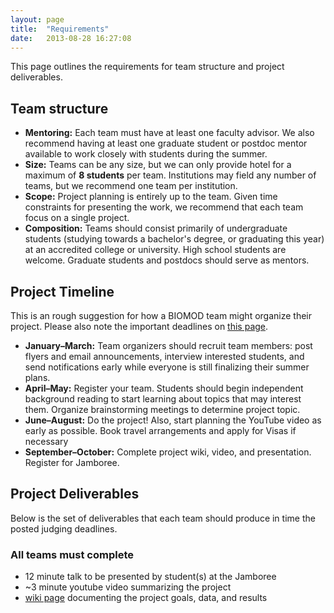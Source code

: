 ```yaml
---
layout: page
title:  "Requirements"
date:   2013-08-28 16:27:08
---
```




This page outlines the requirements for team structure and project deliverables.

## Team structure

- **Mentoring:** Each team must have at least one faculty advisor. We also recommend having at least one graduate student or postdoc mentor available to work closely with students during the summer.
- **Size:** Teams can be any size, but we can only provide hotel for a maximum of **8 students** per team. Institutions may field any number of teams, but we recommend one team per institution.
- **Scope:** Project planning is entirely up to the team. Given time constraints for presenting the work, we recommend that each team focus on a single project.
- **Composition:** Teams should consist primarily of undergraduate students (studying towards a bachelor's degree, or graduating this year) at an accredited college or university. High school students are welcome. Graduate students and postdocs should serve as mentors.


## Project Timeline

This is an rough suggestion for how a BIOMOD team might organize their project. Please also note the important deadlines on [this page](/how-join).

- **January–March:** Team organizers should recruit team members: post flyers and email announcements, interview interested students, and send notifications early while everyone is still finalizing their summer plans.
- **April–May:** Register your team. Students should begin independent background reading to start learning about topics that may interest them. Organize brainstorming meetings to determine project topic.
- **June–August:** Do the project! Also, start planning the YouTube video as early as possible. Book travel arrangements and apply for Visas if necessary
- **September–October:** Complete project wiki, video, and presentation. Register for Jamboree.



## Project Deliverables

Below is the set of deliverables that each team should produce in time the posted judging deadlines. 

### All teams must complete

- 12 minute talk to be presented by student(s) at the Jamboree
- ~3 minute youtube video summarizing the project
- [wiki page](http://openwetware.org/wiki/Biomod/2013) documenting the project goals, data, and results